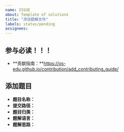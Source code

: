 ```yaml
---
name: ISSUE
about: Template of solutions
title: "添加题解文件"
labels: status/pending
assignees: 
---
```


## 参与必读！！！

* **贡献指南：**https://os-edu.github.io/contribution/add_contributing_guide/

## 添加题目

* **题目名称：** 
* **提交路径：** 
* **题目归类：**
* **题解语言：**
* **题解思路：**
